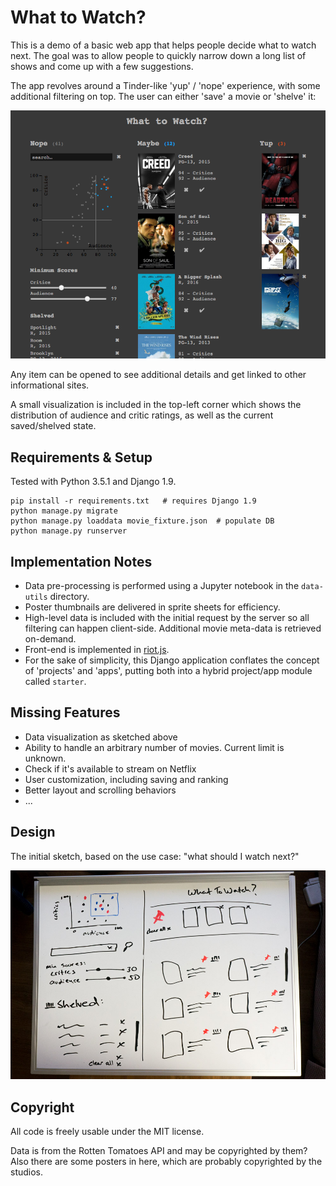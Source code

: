 # What to Watch?

This is a demo of a basic web app that helps people decide what to watch next. The goal was to allow people to quickly narrow down a long list of shows and come up with a few suggestions.

The app revolves around a Tinder-like 'yup' / 'nope' experience, with some additional filtering on top. The user can either 'save' a movie or 'shelve' it:

![Screenshot](screenshot.png)

Any item can be opened to see additional details and get linked to other informational sites.

A small visualization is included in the top-left corner which shows the distribution of audience and critic ratings, as well as the current saved/shelved state.

## Requirements & Setup

Tested with Python 3.5.1 and Django 1.9.

```
pip install -r requirements.txt   # requires Django 1.9
python manage.py migrate
python manage.py loaddata movie_fixture.json  # populate DB
python manage.py runserver
```

## Implementation Notes

* Data pre-processing is performed using a Jupyter notebook in the `data-utils` directory.
* Poster thumbnails are delivered in sprite sheets for efficiency.
* High-level data is included with the initial request by the server so all filtering can happen client-side. Additional movie meta-data is retrieved on-demand.
* Front-end is implemented in [riot.js](http://riotjs.com/).
* For the sake of simplicity, this Django application conflates the concept of 'projects' and 'apps', putting both into a hybrid project/app module called `starter`.


## Missing Features

* Data visualization as sketched above
* Ability to handle an arbitrary number of movies. Current limit is unknown.
* Check if it's available to stream on Netflix
* User customization, including saving and ranking
* Better layout and scrolling behaviors
* ...


## Design

The initial sketch, based on the use case: "what should I watch next?"

![Sketch](sketch.jpg)


## Copyright

All code is freely usable under the MIT license.

Data is from the Rotten Tomatoes API and may be copyrighted by them? Also there are some posters in here, which are probably copyrighted by the studios. 

